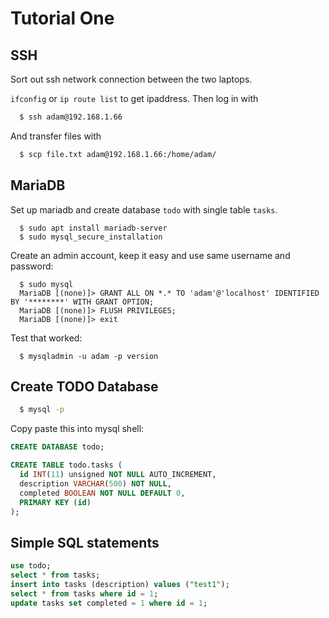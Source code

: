 # Tutorial One

## SSH

Sort out ssh network connection between the two laptops.

`ifconfig` or `ip route list` to get ipaddress. Then log in with 

```bash
  $ ssh adam@192.168.1.66
```

And transfer files with

```bash
  $ scp file.txt adam@192.168.1.66:/home/adam/
```

## MariaDB 

Set up mariadb and create database `todo` with single table `tasks`.

```
  $ sudo apt install mariadb-server
  $ sudo mysql_secure_installation
```

Create an admin account, keep it easy and use same username and password:

```
  $ sudo mysql
  MariaDB [(none)]> GRANT ALL ON *.* TO 'adam'@'localhost' IDENTIFIED BY '********' WITH GRANT OPTION;
  MariaDB [(none)]> FLUSH PRIVILEGES;
  MariaDB [(none)]> exit
```

Test that worked:

```
  $ mysqladmin -u adam -p version
```

## Create TODO Database

```bash
  $ mysql -p
```

Copy paste this into mysql shell:

```sql
CREATE DATABASE todo;

CREATE TABLE todo.tasks (
  id INT(11) unsigned NOT NULL AUTO_INCREMENT,
  description VARCHAR(500) NOT NULL,
  completed BOOLEAN NOT NULL DEFAULT 0,
  PRIMARY KEY (id)
);
```

## Simple SQL statements

```sql
use todo;
select * from tasks;
insert into tasks (description) values ("test1");
select * from tasks where id = 1;
update tasks set completed = 1 where id = 1;
```

